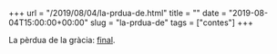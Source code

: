 +++
url = "/2019/08/04/la-prdua-de.html"
title = ""
date = "2019-08-04T15:00:00+00:00"
slug = "la-prdua-de"
tags = ["contes"]
+++

La pèrdua de la gràcia: [final](https://telegra.ph/La-pèrdua-de-la-gràcia-33-08-02).
